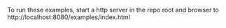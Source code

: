 To run these examples, start a http server in the repo root and browser to http://localhost:8080/examples/index.html

